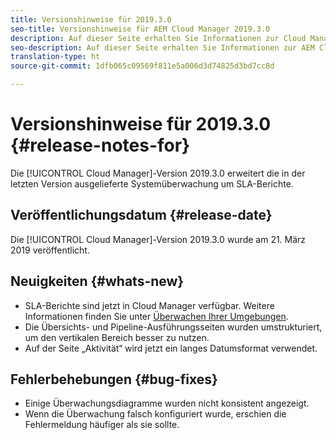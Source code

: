 ```yaml
---
title: Versionshinweise für 2019.3.0
seo-title: Versionshinweise für AEM Cloud Manager 2019.3.0
description: Auf dieser Seite erhalten Sie Informationen zur Cloud Manager-Version 2019.3.0.
seo-description: Auf dieser Seite erhalten Sie Informationen zur AEM Cloud Manager-Version 2019.3.0.
translation-type: ht
source-git-commit: 1dfb065c09569f811e5a006d3d74825d3bd7cc8d

---
```



# Versionshinweise für 2019.3.0 {#release-notes-for}

Die [!UICONTROL Cloud Manager]-Version 2019.3.0 erweitert die in der letzten Version ausgelieferte Systemüberwachung um SLA-Berichte.

## Veröffentlichungsdatum {#release-date}

Die [!UICONTROL Cloud Manager]-Version 2019.3.0 wurde am 21. März 2019 veröffentlicht.

## Neuigkeiten {#whats-new}

* SLA-Berichte sind jetzt in Cloud Manager verfügbar. Weitere Informationen finden Sie unter [Überwachen Ihrer Umgebungen](monitor-your-environments.md).
* Die Übersichts- und Pipeline-Ausführungsseiten wurden umstrukturiert, um den vertikalen Bereich besser zu nutzen.
* Auf der Seite „Aktivität“ wird jetzt ein langes Datumsformat verwendet.

## Fehlerbehebungen {#bug-fixes}

* Einige Überwachungsdiagramme wurden nicht konsistent angezeigt.
* Wenn die Überwachung falsch konfiguriert wurde, erschien die Fehlermeldung häufiger als sie sollte.

